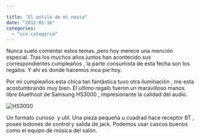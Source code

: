 ```yaml
---

title: "El estilo de mi novia"
date: "2012-01-16"
categories: 
  - "sin-categoria"
---
```


Nunca suelo comentar estos temas ,pero hoy merece una mención especial. Tras los muchos años juntos han acontecido sus correspondientes cumpleaños , la parte consumista de esta fecha son los regalos. Y ahí es donde hacemos inca pie hoy.

Por mi cumpleaños esta chica tan fantástica tuvo otra iluminación , me esta acostumbrando muy bien. El ultimo regalo fueron un maravilloso manos libre bluethoot de Samsung HS3000 , impresionante la calidad del audio.

![](images/HS3000_Stereosound.jpg "HS3000")

Un formato curioso  y util. Una pieza pequeña u cuadrad hace receptor BT , posee botones de control y salida de jack. Podemos usar cascos buenos como el equipo de música del salón.
